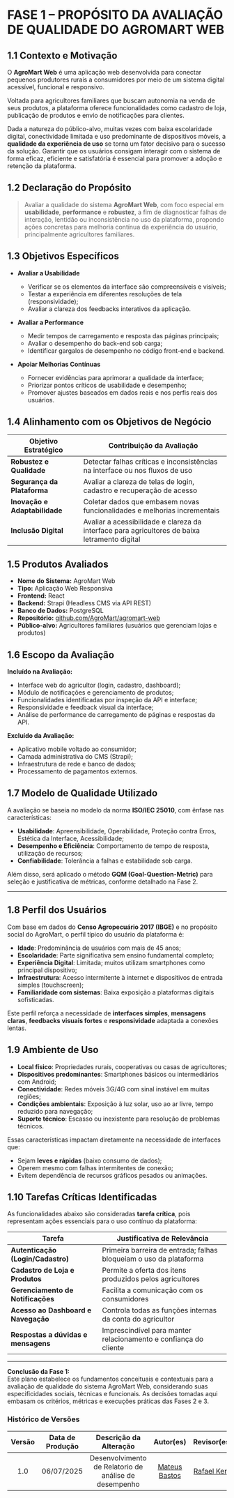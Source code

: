 # FASE 1 – PROPÓSITO DA AVALIAÇÃO DE QUALIDADE DO AGROMART WEB

## 1.1 Contexto e Motivação

O **AgroMart Web** é uma aplicação web desenvolvida para conectar pequenos produtores rurais a consumidores por meio de um sistema digital acessível, funcional e responsivo. 

Voltada para agricultores familiares que buscam autonomia na venda de seus produtos, a plataforma oferece funcionalidades como cadastro de loja, publicação de produtos e envio de notificações para clientes.

Dada a natureza do público-alvo, muitas vezes com baixa escolaridade digital, conectividade limitada e uso predominante de dispositivos móveis, a **qualidade da experiência de uso** se torna um fator decisivo para o sucesso da solução. Garantir que os usuários consigam interagir com o sistema de forma eficaz, eficiente e satisfatória é essencial para promover a adoção e retenção da plataforma.

## 1.2 Declaração do Propósito

> Avaliar a qualidade do sistema **AgroMart Web**, com foco especial em **usabilidade**, **performance** e **robustez**, a fim de diagnosticar falhas de interação, lentidão ou inconsistência no uso da plataforma, propondo ações concretas para melhoria contínua da experiência do usuário, principalmente agricultores familiares.

## 1.3 Objetivos Específicos

- **Avaliar a Usabilidade**
  - Verificar se os elementos da interface são compreensíveis e visíveis;
  - Testar a experiência em diferentes resoluções de tela (responsividade);
  - Avaliar a clareza dos feedbacks interativos da aplicação.

- **Avaliar a Performance**
  - Medir tempos de carregamento e resposta das páginas principais;
  - Avaliar o desempenho do back-end sob carga;
  - Identificar gargalos de desempenho no código front-end e backend.

- **Apoiar Melhorias Contínuas**
  - Fornecer evidências para aprimorar a qualidade da interface;
  - Priorizar pontos críticos de usabilidade e desempenho;
  - Promover ajustes baseados em dados reais e nos perfis reais dos usuários.

## 1.4 Alinhamento com os Objetivos de Negócio

| Objetivo Estratégico                | Contribuição da Avaliação                                           |
|------------------------------------|----------------------------------------------------------------------|
| **Robustez e Qualidade**           | Detectar falhas críticas e inconsistências na interface ou nos fluxos de uso |
| **Segurança da Plataforma**        | Avaliar a clareza de telas de login, cadastro e recuperação de acesso |
| **Inovação e Adaptabilidade**      | Coletar dados que embasem novas funcionalidades e melhorias incrementais |
| **Inclusão Digital**               | Avaliar a acessibilidade e clareza da interface para agricultores de baixa letramento digital |

## 1.5 Produtos Avaliados

- **Nome do Sistema:** AgroMart Web  
- **Tipo:** Aplicação Web Responsiva  
- **Frontend:** React  
- **Backend:** Strapi (Headless CMS via API REST)  
- **Banco de Dados:** PostgreSQL  
- **Repositório:** [github.com/AgroMart/agromart-web](https://github.com/AgroMart/agromart-web)  
- **Público-alvo:** Agricultores familiares (usuários que gerenciam lojas e produtos)  

## 1.6 Escopo da Avaliação

**Incluído na Avaliação:**
- Interface web do agricultor (login, cadastro, dashboard);
- Módulo de notificações e gerenciamento de produtos;
- Funcionalidades identificadas por inspeção da API e interface;
- Responsividade e feedback visual da interface;
- Análise de performance de carregamento de páginas e respostas da API.

**Excluído da Avaliação:**
- Aplicativo mobile voltado ao consumidor;
- Camada administrativa do CMS (Strapi);
- Infraestrutura de rede e banco de dados;
- Processamento de pagamentos externos.

## 1.7 Modelo de Qualidade Utilizado

A avaliação se baseia no modelo da norma **ISO/IEC 25010**, com ênfase nas características:

- **Usabilidade**: Apreensibilidade, Operabilidade, Proteção contra Erros, Estética da Interface, Acessibilidade;
- **Desempenho e Eficiência**: Comportamento de tempo de resposta, utilização de recursos;
- **Confiabilidade**: Tolerância a falhas e estabilidade sob carga.

Além disso, será aplicado o método **GQM (Goal-Question-Metric)** para seleção e justificativa de métricas, conforme detalhado na Fase 2.

---

## 1.8 Perfil dos Usuários

Com base em dados do **Censo Agropecuário 2017 (IBGE)** e no propósito social do AgroMart, o perfil típico do usuário da plataforma é:

- **Idade**: Predominância de usuários com mais de 45 anos;
- **Escolaridade**: Parte significativa sem ensino fundamental completo;
- **Experiência Digital**: Limitada; muitos utilizam smartphones como principal dispositivo;
- **Infraestrutura**: Acesso intermitente à internet e dispositivos de entrada simples (touchscreen);
- **Familiaridade com sistemas**: Baixa exposição a plataformas digitais sofisticadas.

Este perfil reforça a necessidade de **interfaces simples**, **mensagens claras**, **feedbacks visuais fortes** e **responsividade** adaptada a conexões lentas.

## 1.9 Ambiente de Uso

- **Local físico**: Propriedades rurais, cooperativas ou casas de agricultores;
- **Dispositivos predominantes**: Smartphones básicos ou intermediários com Android;
- **Conectividade**: Redes móveis 3G/4G com sinal instável em muitas regiões;
- **Condições ambientais**: Exposição à luz solar, uso ao ar livre, tempo reduzido para navegação;
- **Suporte técnico**: Escasso ou inexistente para resolução de problemas técnicos.

Essas características impactam diretamente na necessidade de interfaces que:

- Sejam **leves e rápidas** (baixo consumo de dados);
- Operem mesmo com falhas intermitentes de conexão;
- Evitem dependência de recursos gráficos pesados ou animações.

## 1.10 Tarefas Críticas Identificadas

As funcionalidades abaixo são consideradas **tarefa crítica**, pois representam ações essenciais para o uso contínuo da plataforma:

| Tarefa                         | Justificativa de Relevância                                    |
|-------------------------------|-----------------------------------------------------------------|
| **Autenticação (Login/Cadastro)** | Primeira barreira de entrada; falhas bloqueiam o uso da plataforma |
| **Cadastro de Loja e Produtos** | Permite a oferta dos itens produzidos pelos agricultores        |
| **Gerenciamento de Notificações** | Facilita a comunicação com os consumidores                      |
| **Acesso ao Dashboard e Navegação** | Controla todas as funções internas da conta do agricultor       |
| **Respostas a dúvidas e mensagens** | Imprescindível para manter relacionamento e confiança do cliente |

---

**Conclusão da Fase 1:**  
Este plano estabelece os fundamentos conceituais e contextuais para a avaliação de qualidade do sistema AgroMart Web, considerando suas especificidades sociais, técnicas e funcionais. As decisões tomadas aqui embasam os critérios, métricas e execuções práticas das Fases 2 e 3.

### Histórico de Versões

| Versão | Data de Produção | Descrição da Alteração | Autor(es) | Revisor(es) | Data de Revisão |
|:------:|:----------------:|:----------------------:|:---------:|:-----------:|:--------------:|
| 1.0    | 06/07/2025       |Desenvolvimento de Relatorio de análise de desempenho |  [Mateus Bastos](https://github.com/MateuSansete) |[Rafael Kenji](https://github.com/rafa-kenji)| 08/07/2025|
